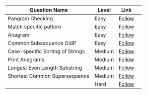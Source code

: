 | Question Name                    | Level  | Link                                                                                                                                                                                                                 |   |
|----------------------------------|--------|----------------------------------------------------------------------------------------------------------------------------------------------------------------------------------------------------------------------|---|
|       Pangram Checking                           | Easy   | [Follow](https://practice.geeksforgeeks.org/problems/pangram-checking-1587115620/1/?category[]=Strings&category[]=Strings&problemStatus=solved&page=1&query=category[]StringsproblemStatussolvedpage1category[]Strings)                                                                                                                                                                                                           |   |
|         Match specific pattern                          | Easy   | [Follow](https://practice.geeksforgeeks.org/problems/match-specific-pattern/1)                                                                                                                                                                                                           |   |
|             Anagram                     | Easy   | [Follow](https://practice.geeksforgeeks.org/problems/anagram-1587115620/1)                                                                                                                                                                                                           |   |
|            Common Subsequence OldP                       | Easy   | [Follow](https://practice.geeksforgeeks.org/problems/common-subsequence-oldp3752/1/?category[]=Strings&category[]=Strings&problemStatus=solved&difficulty[]=0&page=1&query=category[]StringsproblemStatussolveddifficulty[]0category[]Stringspage1)                                                                                                                                                                                                           |   |
| Case-specific Sorting of Strings | Medium | [Follow](https://practice.geeksforgeeks.org/problems/case-specific-sorting-of-strings4845/1/?category[]=Strings&category[]=Strings&difficulty[]=1&page=1&query=category[]Stringsdifficulty[]1page1category[]Strings) |   |
| Print Anagrams                   | Medium | [Follow](https://practice.geeksforgeeks.org/problems/print-anagrams-together/1/?category[]=Strings&category[]=Strings&difficulty[]=1&page=1&query=category[]Stringsdifficulty[]1page1category[]Strings#)             |   |
| Longest Even Length Substring    | Medium | [Follow](https://practice.geeksforgeeks.org/problems/longest-even-length-substring/0/?category[]=Strings&category[]=Strings&difficulty[]=1&page=1&query=category[]Stringsdifficulty[]1page1category[]Strings#)       |   |
| Shortest Common Supersequence    | Medium | [Follow](https://practice.geeksforgeeks.org/problems/shortest-common-supersequence0322/1/?category[]=Strings&category[]=Strings&difficulty[]=1&page=1&query=category[]Stringsdifficulty[]1page1category[]Strings)    |   |
|                                  | Hard   | [Follow]()                                                                                                                                                                                                           |   |